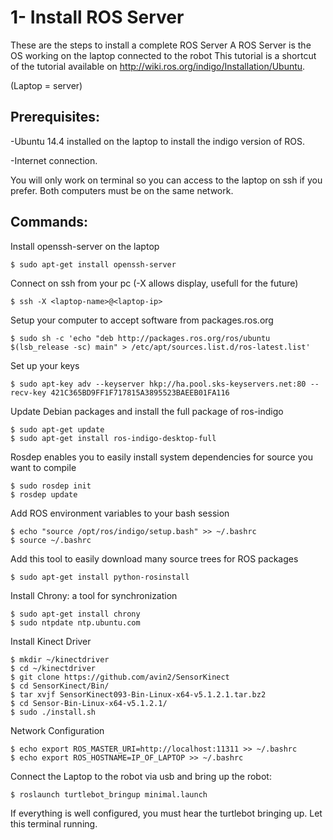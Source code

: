 # 1- Install ROS Server
These are the steps to install a complete ROS Server
A ROS Server is the OS working on the laptop connected to the robot
This tutorial is a shortcut of the tutorial available on http://wiki.ros.org/indigo/Installation/Ubuntu.

(Laptop = server)

## Prerequisites:
-Ubuntu 14.4 installed on the laptop to install the indigo version of ROS.

-Internet connection.

You will only work on terminal so you can access to the laptop on ssh if you prefer. Both computers must be on the same network.

## Commands:
Install openssh-server on the laptop

	$ sudo apt-get install openssh-server
Connect on ssh from your pc (-X allows display, usefull for the future)

	$ ssh -X <laptop-name>@<laptop-ip>

Setup your computer to accept software from packages.ros.org

	$ sudo sh -c 'echo "deb http://packages.ros.org/ros/ubuntu $(lsb_release -sc) main" > /etc/apt/sources.list.d/ros-latest.list'

Set up your keys

	$ sudo apt-key adv --keyserver hkp://ha.pool.sks-keyservers.net:80 --recv-key 421C365BD9FF1F717815A3895523BAEEB01FA116

Update Debian packages and install the full package of ros-indigo

	$ sudo apt-get update
	$ sudo apt-get install ros-indigo-desktop-full

Rosdep enables you to easily install system dependencies for source you want to compile

	$ sudo rosdep init
	$ rosdep update

Add ROS environment variables to your bash session

	$ echo "source /opt/ros/indigo/setup.bash" >> ~/.bashrc
	$ source ~/.bashrc

Add this tool to easily download many source trees for ROS packages

	$ sudo apt-get install python-rosinstall

Install Chrony: a tool for synchronization

	$ sudo apt-get install chrony
	$ sudo ntpdate ntp.ubuntu.com

Install Kinect Driver

	$ mkdir ~/kinectdriver 
	$ cd ~/kinectdriver 
	$ git clone https://github.com/avin2/SensorKinect 
	$ cd SensorKinect/Bin/
	$ tar xvjf SensorKinect093-Bin-Linux-x64-v5.1.2.1.tar.bz2
	$ cd Sensor-Bin-Linux-x64-v5.1.2.1/
	$ sudo ./install.sh

Network Configuration

	$ echo export ROS_MASTER_URI=http://localhost:11311 >> ~/.bashrc
	$ echo export ROS_HOSTNAME=IP_OF_LAPTOP >> ~/.bashrc

Connect the Laptop to the robot via usb and bring up the robot:

	$ roslaunch turtlebot_bringup minimal.launch 
	
	
If everything is well configured, you must hear the turtlebot bringing up.
Let this terminal running.




